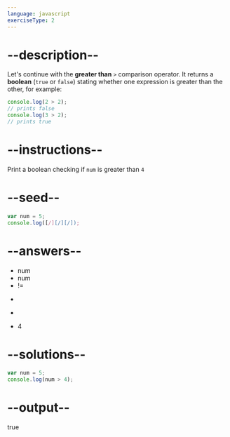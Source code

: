 ```yaml
---
language: javascript
exerciseType: 2
---
```


# --description--

Let's continue with the **greater than** `>` comparison operator.
It returns a **boolean** (`true` or `false`) stating whether one expression is greater than the other, for example:
```javascript
console.log(2 > 2);
// prints false
console.log(3 > 2);
// prints true
```

# --instructions--

Print a boolean checking if `num` is greater than `4`

# --seed--

```javascript
var num = 5;
console.log([/][/][/]);
```

# --answers--

- num 
- num 
- != 
- >> 
- > 
- 4

# --solutions--

```javascript
var num = 5;
console.log(num > 4);
```

# --output--

true
